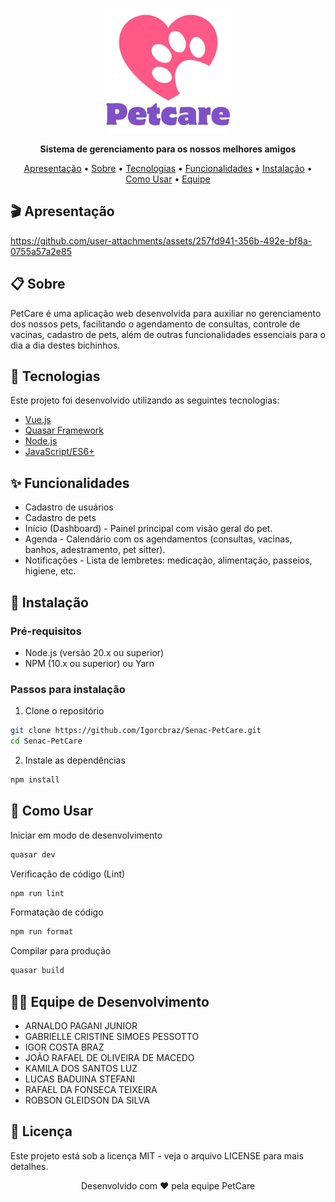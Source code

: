 <p align="center">
  <img src="src/assets/logo-petcare-text.png" alt="Logo PetCare" width="200"/>
</p>

<p align="center">
  <strong>Sistema de gerenciamento para os nossos melhores amigos</strong>
</p>

<p align="center">
  <a href="#apresentacao">Apresentação</a> •
  <a href="#sobre">Sobre</a> •
  <a href="#tecnologias">Tecnologias</a> •
  <a href="#funcionalidades">Funcionalidades</a> •
  <a href="#instalação">Instalação</a> •
  <a href="#uso">Como Usar</a> •
  <a href="#equipe">Equipe</a>
</p>

## 🎬 <a id="apresentacao"></a>Apresentação

https://github.com/user-attachments/assets/257fd941-356b-492e-bf8a-0755a57a2e85

## 📋 <a id="sobre"></a>Sobre

PetCare é uma aplicação web desenvolvida para auxiliar no gerenciamento dos nossos pets, facilitando o agendamento de consultas, controle de vacinas, cadastro de pets, além de outras funcionalidades essenciais para o dia a dia destes bichinhos.

## 🚀 <a id="tecnologias"></a>Tecnologias

Este projeto foi desenvolvido utilizando as seguintes tecnologias:

- [Vue.js](https://vuejs.org/)
- [Quasar Framework](https://quasar.dev/)
- [Node.js](https://nodejs.org/)
- [JavaScript/ES6+](https://developer.mozilla.org/en-US/docs/Web/JavaScript)

## ✨ <a id="funcionalidades"></a>Funcionalidades

- Cadastro de usuários
- Cadastro de pets
- Início (Dashboard) - Painel principal com visão geral do pet.
- Agenda - Calendário com os agendamentos (consultas, vacinas, banhos, adestramento, pet sitter).
- Notificações - Lista de lembretes: medicação, alimentação, passeios, higiene, etc.

## 🔧 <a id="instalação"></a>Instalação

### Pré-requisitos

- Node.js (versão 20.x ou superior)
- NPM (10.x ou superior) ou Yarn

### Passos para instalação

1. Clone o repositório

```bash
git clone https://github.com/Igorcbraz/Senac-PetCare.git
cd Senac-PetCare
```

2. Instale as dependências

```bash
npm install
```

## 📱 <a id="uso"></a>Como Usar

Iniciar em modo de desenvolvimento

```bash
quasar dev
```

Verificação de código (Lint)

```bash
npm run lint
```

Formatação de código

```bash
npm run format
```

Compilar para produção

```bash
quasar build
```

## 👨‍💻 <a id="equipe"></a>Equipe de Desenvolvimento

- ARNALDO PAGANI JUNIOR
- GABRIELLE CRISTINE SIMOES PESSOTTO
- IGOR COSTA BRAZ
- JOÃO RAFAEL DE OLIVEIRA DE MACEDO
- KAMILA DOS SANTOS LUZ
- LUCAS BADUINA STEFANI
- RAFAEL DA FONSECA TEIXEIRA
- ROBSON GLEIDSON DA SILVA

## 📄 Licença

Este projeto está sob a licença MIT - veja o arquivo LICENSE para mais detalhes.

<p align="center"> Desenvolvido com ❤️ pela equipe PetCare </p>
